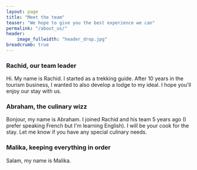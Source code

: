 ```yaml
---
layout: page
title: "Meet the team"
teaser: "We hope to give you the best experience we can"
permalink: "/about_us/"
header:
    image_fullwidth: "header_drop.jpg"
breadcrumb: true    
---
```

### Rachid, our team leader

Hi. My name is Rachid. I started as a trekking guide. After 10 years in the tourism business, I wanted to also develop a lodge to my ideal. I hope you'll enjoy our stay with us.


### Abraham, the culinary wizz

Bonjour, my name is Abraham. I joined Rachid and his team 5 years ago (I prefer speaking French but I'm learning English). I will be your cook for the stay. Let me know if you have any special culinary needs.

### Malika, keeping everything in order

Salam, my name is Malika.
